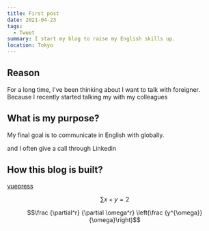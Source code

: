 ```yaml
---
title: First post
date: 2021-04-23
tags: 
  - Tweet
summary: I start my blog to raise my English skills up.
location: Tokyo
---
```


## Reason
For a long time, I've been thinking about I want to talk with foreigner. 
Because I recently started talking my with my colleagues 


## What is my purpose?
My final goal is to communicate in English with globally.


and I often give a call through Linkedin 


## How this blog is built?

[vuepress](https://vuepress.vuejs.org/)


$$\sum{x+y=2}$$


$$\frac {\partial^r} {\partial \omega^r} \left(\frac {y^{\omega}} {\omega}\right)$$